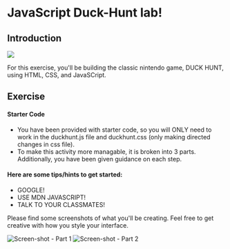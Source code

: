 # JavaScript Duck-Hunt lab!

## Introduction

![](https://media.giphy.com/media/TWxWXeuF8rIhG/giphy.gif)

For this exercise, you'll be building the classic nintendo game, DUCK HUNT, using HTML, CSS, and JavaSCript.

## Exercise

#### Starter Code

- You have been provided with starter code, so you will ONLY need to work in the duckhunt.js file and duckhunt.css (only making directed changes in css file).
- To make this activity more managable, it is broken into 3 parts. Additionally, you have been given guidance on each step.

#### Here are some **tips/hints** to get started:

- GOOGLE!
- USE MDN JAVASCRIPT!
- TALK TO YOUR CLASSMATES!

Please find some screenshots of what you'll be creating. Feel free to get creative with how you style your interface.

![Screen-shot](./images/duck-hunt-part-1.png) - Part 1
![Screen-shot](./images/duck-hunt-part-2.png) - Part 2
